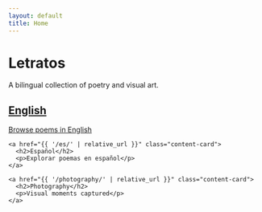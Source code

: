 ```yaml
---
layout: default
title: Home
---
```


<div class="home">
  <h1>Letratos</h1>
  <p class="site-intro">A bilingual collection of poetry and visual art.</p>
  
  <div class="content-grid">
    <a href="{{ '/en/' | relative_url }}" class="content-card">
      <h2>English</h2>
      <p>Browse poems in English</p>
    </a>
    
    <a href="{{ '/es/' | relative_url }}" class="content-card">
      <h2>Español</h2>
      <p>Explorar poemas en español</p>
    </a>
    
    <a href="{{ '/photography/' | relative_url }}" class="content-card">
      <h2>Photography</h2>
      <p>Visual moments captured</p>
    </a>
  </div>
</div>